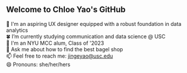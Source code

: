 ## Welcome to Chloe Yao's GitHub

💼 I'm an aspiring UX designer equipped with a robust foundation in data analytics  
🍀 I’m currently studying communication and data science @ USC  
📖 I'm an NYU MCC alum, Class of '2023  
💬 Ask me about how to find the best bagel shop  
📫 Feel free to reach me: jingeyao@usc.edu  
😄 Pronouns: she/her/hers  
